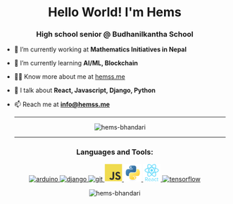 <h1 align="center">Hello World! I'm Hems</h1>  
<h3 align="center">High school senior @ Budhanilkantha School</h3>  
  
- 🔭 I’m currently working at **Mathematics Initiatives in Nepal**  
  
- 🌱 I’m currently learning **AI/ML, Blockchain**  
  
- 👨‍💻 Know more about me at [hemss.me](hemss.me)  
  
- 💬 I talk about **React, Javascript, Django, Python**  
  
- 📫 Reach me at **info@hemss.me**  
  <hr>
  <p align="center"><img src="https://github-readme-stats.vercel.app/api?username=hems-bhandari&show_icons=true&theme=tokyonight&count_private=true" alt="hems-bhandari" /></p>
  <hr>
<h3 align="center">Languages and Tools:</h3>  
<p align="center"> <a href="https://www.arduino.cc/" target="_blank" rel="noreferrer"> <img src="https://cdn.worldvectorlogo.com/logos/arduino-1.svg" alt="arduino" width="40" height="40"/> </a> <a href="https://www.djangoproject.com/" target="_blank" rel="noreferrer"> <img src="https://cdn.worldvectorlogo.com/logos/django.svg" alt="django" width="40" height="40"/> </a> <a href="https://git-scm.com/" target="_blank" rel="noreferrer"> <img src="https://www.vectorlogo.zone/logos/git-scm/git-scm-icon.svg" alt="git" width="40" height="40"/> </a> <a href="https://developer.mozilla.org/en-US/docs/Web/JavaScript" target="_blank" rel="noreferrer"> <img src="https://raw.githubusercontent.com/devicons/devicon/master/icons/javascript/javascript-original.svg" alt="javascript" width="40" height="40"/> </a> <a href="https://www.python.org" target="_blank" rel="noreferrer"> <img src="https://raw.githubusercontent.com/devicons/devicon/master/icons/python/python-original.svg" alt="python" width="40" height="40"/> </a> <a href="https://reactjs.org/" target="_blank" rel="noreferrer"> <img src="https://raw.githubusercontent.com/devicons/devicon/master/icons/react/react-original-wordmark.svg" alt="react" width="40" height="40"/> </a> <a href="https://www.tensorflow.org" target="_blank" rel="noreferrer"> <img src="https://www.vectorlogo.zone/logos/tensorflow/tensorflow-icon.svg" alt="tensorflow" width="40" height="40"/> </a> </p>  

<p align="center"><img align="center" src="https://github-readme-stats.vercel.app/api/top-langs/?username=hems-bhandari&hide=css,html,php,blade&layout=compact&theme=tokyonight" alt="hems-bhandari" /> </p>
